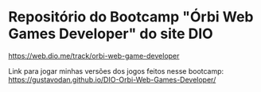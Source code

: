 # Repositório do Bootcamp "Órbi Web Games Developer" do site DIO
https://web.dio.me/track/orbi-web-game-developer

Link para jogar minhas versões dos jogos feitos nesse bootcamp:
https://gustavodan.github.io/DIO-Orbi-Web-Games-Developer/
